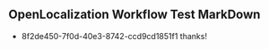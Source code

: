 ## OpenLocalization Workflow Test MarkDown
* 8f2de450-7f0d-40e3-8742-ccd9cd1851f1 thanks!

<!--HONumber=Sep16_HO1-->


